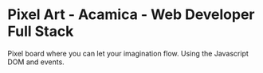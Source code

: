 # Pixel Art - Acamica - Web Developer Full Stack
Pixel board where you can let your imagination flow. Using the Javascript DOM and events.
